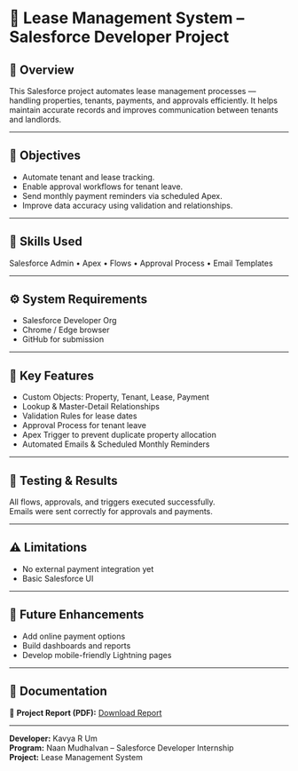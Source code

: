 # 🏢 Lease Management System – Salesforce Developer Project

## 📘 Overview
This Salesforce project automates lease management processes — handling properties, tenants, payments, and approvals efficiently. It helps maintain accurate records and improves communication between tenants and landlords.

---

## 🎯 Objectives
- Automate tenant and lease tracking.  
- Enable approval workflows for tenant leave.  
- Send monthly payment reminders via scheduled Apex.  
- Improve data accuracy using validation and relationships.

---

## 🧠 Skills Used
Salesforce Admin • Apex • Flows • Approval Process • Email Templates

---

## ⚙️ System Requirements
- Salesforce Developer Org  
- Chrome / Edge browser  
- GitHub for submission  

---

## 🧩 Key Features
- Custom Objects: Property, Tenant, Lease, Payment  
- Lookup & Master-Detail Relationships  
- Validation Rules for lease dates  
- Approval Process for tenant leave  
- Apex Trigger to prevent duplicate property allocation  
- Automated Emails & Scheduled Monthly Reminders  

---

## 🧪 Testing & Results
All flows, approvals, and triggers executed successfully.  
Emails were sent correctly for approvals and payments.  

---

## ⚠️ Limitations
- No external payment integration yet  
- Basic Salesforce UI  

---

## 🚀 Future Enhancements
- Add online payment options  
- Build dashboards and reports  
- Develop mobile-friendly Lightning pages  

---

## 📄 Documentation
📄 **Project Report (PDF):** [Download Report](https://drive.google.com/file/d/1xwoq2F57wrNqj9Haot4DAJVIcHxg-Vxb/view?usp=sharing)


---

**Developer:** Kavya R Um  
**Program:** Naan Mudhalvan – Salesforce Developer Internship  
**Project:** Lease Management System
